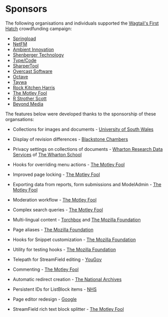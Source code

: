 # Sponsors

The following organisations and individuals supported the [Wagtail's First Hatch](https://www.kickstarter.com/projects/noripyt/wagtails-first-hatch) crowdfunding campaign:

-   [Springload](https://springload.nz/)
-   [NetFM](https://netfm.org/)
-   [Ambient Innovation](https://ambient-innovation.com/)
-   [Shenberger Technology](https://shenbergertech.com/)
-   [Type/Code](https://typecode.com/)
-   [SharperTool](https://sharpertool.com/)
-   [Overcast Software](https://www.overcast.io/)
-   [Octave](https://octave.nz/)
-   [Taywa](https://www.taywa.ch/)
-   [Rock Kitchen Harris](https://www.rkh.co.uk/)
-   [The Motley Fool](https://www.fool.com/)
-   [R Strother Scott](https://x.com/rstrotherscott)
-   [Beyond Media](https://www.beyond.works/)

The features below were developed thanks to the sponsorship of these organsations:

-   Collections for images and documents - [University of South Wales](https://www.southwales.ac.uk/)

-   Display of revision differences - [Blackstone Chambers](https://www.blackstonechambers.com/)

-   Privacy settings on collections of documents - [Wharton Research Data Services](https://www.WhartonWRDS.com/) of [The Wharton School](https://www.wharton.upenn.edu)

-   Hooks for overriding menu actions - [The Motley Fool](https://www.fool.com/)

-   Improved page locking - [The Motley Fool](https://www.fool.com/)

-   Exporting data from reports, form submissions and ModelAdmin - [The Motley Fool](https://www.fool.com/)

-   Moderation workflow - [The Motley Fool](https://www.fool.com/)

-   Complex search queries - [The Motley Fool](https://www.fool.com/)

-   Multi-lingual content - [Torchbox](https://torchbox.com/wagtail-cms/) and [The Mozilla Foundation](https://foundation.mozilla.org/en/)

-   Page aliases - [The Mozilla Foundation](https://foundation.mozilla.org/en/)

-   Hooks for Snippet customization - [The Mozilla Foundation](https://foundation.mozilla.org/en/)

-   Utility for testing hooks - [The Mozilla Foundation](https://foundation.mozilla.org/en/)

-   Telepath for StreamField editing - [YouGov](https://yougov.co.uk/)

-   Commenting - [The Motley Fool](https://www.fool.com/)

-   Automatic redirect creation - [The National Archives](https://www.nationalarchives.gov.uk)

-   Persistent IDs for ListBlock items - [NHS](https://www.nhs.uk/)

-   Page editor redesign - [Google](https://google.com/)

-   StreamField rich text block splitter - [The Motley Fool](https://www.fool.com/)
